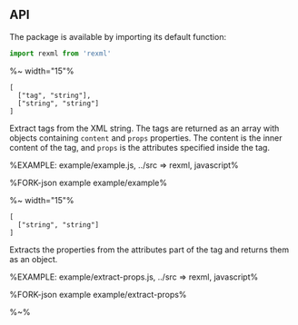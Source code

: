 ## API

The package is available by importing its default function:

```js
import rexml from 'rexml'
```

%~ width="15"%

```### rexml => {content, props}[]
[
  ["tag", "string"],
  ["string", "string"]
]
```

Extract tags from the XML string. The tags are returned as an array with objects containing `content` and `props` properties. The content is the inner content of the tag, and `props` is the attributes specified inside the tag.

%EXAMPLE: example/example.js, ../src => rexml, javascript%

%FORK-json example example/example%

%~ width="15"%

```### extractProps => Object<string,(boolean|string)>
[
  ["string", "string"]
]
```

Extracts the properties from the attributes part of the tag and returns them as an object.

%EXAMPLE: example/extract-props.js, ../src => rexml, javascript%

%FORK-json example example/extract-props%

%~%